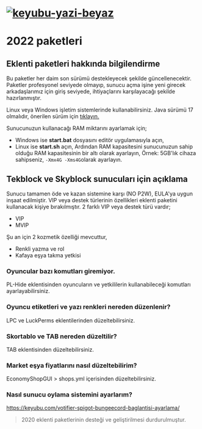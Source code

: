 # [![keyubu-yazi-beyaz](https://user-images.githubusercontent.com/47111280/164741112-6fddad44-e229-4429-b27b-0b955aa3ca0b.png)](https://keyubu.com)

# 2022 paketleri

## Eklenti paketleri hakkında bilgilendirme
Bu paketler her daim son sürümü destekleyecek şekilde güncellenecektir. Paketler profesyonel seviyede olmayıp, sunucu açma işine yeni girecek arkadaşlarımız için giriş seviyede, ihtiyaçlarını karşılayacağı şekilde hazırlanmıştır.

Linux veya Windows işletim sistemlerinde kullanabilirsiniz.
Java sürümü 17 olmalıdır, önerilen sürüm için [tıklayın.](https://www.azul.com/downloads/?version=java-17-lts&architecture=x86-64-bit&package=jre)

Sunucunuzun kullanacağı RAM miktarını ayarlamak için;
- Windows ise **start.bat** dosyasını editör uygulamasıyla açın,
- Linux ise **start.sh** açın,
Ardından RAM kapasitesini sunucunuzun sahip olduğu RAM kapasitesinin bir altı olarak ayarlayın,
Örnek: 5GB'lık cihaza sahipseniz, `-Xmx4G -Xms4G`olarak ayarlayın.

## Tekblock ve Skyblock sunucuları için açıklama
Sunucu tamamen öde ve kazan sistemine karşı (NO P2W), EULA'ya uygun inşaat edilmiştir. VIP veya destek türlerinin özellikleri eklenti paketini kullanacak kişiye bırakılmıştır.
2 farklı VIP veya destek türü vardır;
- VIP
- MVIP

Şu an için 2 kozmetik özelliği mevcuttur,
- Renkli yazma ve rol
- Kafaya eşya takma yetkisi

### Oyuncular bazı komutları giremiyor.
PL-Hide eklentisinden oyuncuların ve yetkililerin kullanabileceği komutları ayarlayabilirsiniz.

### Oyuncu etiketleri ve yazı renkleri nereden düzenlenir?
LPC ve LuckPerms eklentilerinden düzeltebilirsiniz.

### Skortablo ve TAB nereden düzeltilir?
TAB eklentisinden düzeltebilirsiniz.

### Market eşya fiyatlarını nasıl düzeltebilirim?
EconomyShopGUI > shops.yml içerisinden düzeltebilirsiniz.

### Nasıl sunucu oylama sistemini ayarlarım?
https://keyubu.com/votifier-spigot-bungeecord-baglantisi-ayarlama/

> 2020 eklenti paketlerinin desteği ve geliştirilmesi durdurulmuştur.
